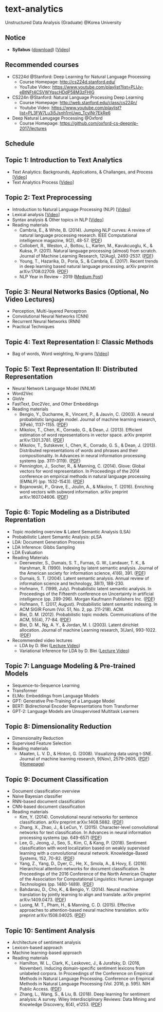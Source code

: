# text-analytics
Unstructured Data Analysis (Graduate) @Korea University

## Notice
* **Syllabus** ([download](https://github.com/pilsung-kang/text-analytics/blob/master/2020_Spring_Unstructured%20Data%20Analysis.pdf)) [[Video](https://www.youtube.com/watch?v=pXCHYq6PXto&list=PLetSlH8YjIfVzHuSXtG4jAC2zbEAErXWm&index=1)]

## Recommended courses
  * CS224d @Stanford: Deep Learning for Natural Language Processing
    * Course Homepage: http://cs224d.stanford.edu/
    * YouTube Video: https://www.youtube.com/playlist?list=PLlJy-eBtNFt4CSVWYqscHDdP58M3zFHIG
  * CS224n @Stanford: Natural Language Processing Deep Learning
    * Course Homepage: http://web.stanford.edu/class/cs224n/
    * Youtube Video: https://www.youtube.com/playlist?list=PL3FW7Lu3i5Jsnh1rnUwq_TcylNr7EkRe6
  * Deep Natural Lanugage Processing @Oxford
    * Course Homepage: https://github.com/oxford-cs-deepnlp-2017/lectures

## Schedule
## Topic 1: Introduction to Text Analytics
* Text Analytics: Backgrounds, Applications, & Challanges, and Process [[Video](https://www.youtube.com/watch?v=UInnl60pzkA&list=PLetSlH8YjIfVzHuSXtG4jAC2zbEAErXWm&index=2)]
* Text Analytics Process [[Video](https://www.youtube.com/watch?v=Y0zrFVZqnl4&list=PLetSlH8YjIfVzHuSXtG4jAC2zbEAErXWm&index=3)]

## Topic 2: Text Preprocessing
* Introduction to Natural Language Processing (NLP) [[Video](https://www.youtube.com/watch?v=NLaxlUKFVw4&list=PLetSlH8YjIfVzHuSXtG4jAC2zbEAErXWm&index=5&t=0s)]
* Lexical analysis [[Video](https://www.youtube.com/watch?v=5gt1KvkkOlc&list=PLetSlH8YjIfVzHuSXtG4jAC2zbEAErXWm&index=5)]
* Syntax analysis & Other topics in NLP [[Video](https://www.youtube.com/watch?v=DdFKFqZyv5s&list=PLetSlH8YjIfVzHuSXtG4jAC2zbEAErXWm&index=6)]
* Reading materials
  * Cambria, E., & White, B. (2014). Jumping NLP curves: A review of natural language processing research. IEEE Computational intelligence magazine, 9(2), 48-57. ([PDF](http://ieeexplore.ieee.org/abstract/document/6786458/))
  * Collobert, R., Weston, J., Bottou, L., Karlen, M., Kavukcuoglu, K., & Kuksa, P. (2011). Natural language processing (almost) from scratch. Journal of Machine Learning Research, 12(Aug), 2493-2537. ([PDF](http://www.jmlr.org/papers/volume12/collobert11a/collobert11a.pdf))
  * Young, T., Hazarika, D., Poria, S., & Cambria, E. (2017). Recent trends in deep learning based natural language processing. arXiv preprint arXiv:1708.02709. ([PDF](https://arxiv.org/pdf/1708.02709.pdf))
  * NLP Year in Review - 2019 ([Medium Post](https://medium.com/dair-ai/nlp-year-in-review-2019-fb8d523bcb19))

## Topic 3: Neural Networks Basics (Optional, No Video Lectures)
* Perception, Multi-layered Perceptron
* Convolutional Neural Networks (CNN)
* Recurrent Neural Networks (RNN)
* Practical Techniques

## Topic 4: Text Representation I: Classic Methods
* Bag of words, Word weighting, N-grams [[Video](https://www.youtube.com/watch?v=DMNUVGbLp-0&list=PLetSlH8YjIfVzHuSXtG4jAC2zbEAErXWm&index=7)]

## Topic 5: Text Representation II: Distributed Representation
* Neural Network Language Model (NNLM)
* Word2Vec
* GloVe
* FastText, Doc2Vec, and Other Embeddings
* Reading materials
  * Bengio, Y., Ducharme, R., Vincent, P., & Jauvin, C. (2003). A neural probabilistic language model. Journal of machine learning research, 3(Feb), 1137-1155. ([PDF](http://www.jmlr.org/papers/volume3/bengio03a/bengio03a.pdf))
  * Mikolov, T., Chen, K., Corrado, G., & Dean, J. (2013). Efficient estimation of word representations in vector space. arXiv preprint arXiv:1301.3781. ([PDF](https://arxiv.org/pdf/1301.3781.pdf))
  * Mikolov, T., Sutskever, I., Chen, K., Corrado, G. S., & Dean, J. (2013). Distributed representations of words and phrases and their compositionality. In Advances in neural information processing systems (pp. 3111-3119). ([PDF](http://papers.nips.cc/paper/5021-distributed-representations-of-words-and-phrases-and-their-compositionality.pdf))
  * Pennington, J., Socher, R., & Manning, C. (2014). Glove: Global vectors for word representation. In Proceedings of the 2014 conference on empirical methods in natural language processing (EMNLP) (pp. 1532-1543). ([PDF](http://www.aclweb.org/anthology/D14-1162))
  * Bojanowski, P., Grave, E., Joulin, A., & Mikolov, T. (2016). Enriching word vectors with subword information. arXiv preprint arXiv:1607.04606. ([PDF](https://arxiv.org/pdf/1607.04606.pdf))

## Topic 6: Topic Modeling as a Distributed Reprentation
* Topic modeling overview & Latent Semantic Analysis (LSA)
* Probabilistic Latent Semantic Analysis: pLSA
* LDA: Document Generation Process
* LDA Inference: Gibbs Sampling
* LDA Evaluation
* Reading Materials
  * Deerwester, S., Dumais, S. T., Furnas, G. W., Landauer, T. K., & Harshman, R. (1990). Indexing by latent semantic analysis. Journal of the American society for information science, 41(6), 391. ([PDF](http://lsa.colorado.edu/papers/JASIS.lsi.90.pdf))
  * Dumais, S. T. (2004). Latent semantic analysis. Annual review of information science and technology, 38(1), 188-230.
  * Hofmann, T. (1999, July). Probabilistic latent semantic analysis. In Proceedings of the Fifteenth conference on Uncertainty in artificial intelligence (pp. 289-296). Morgan Kaufmann Publishers Inc. ([PDF](http://www.iro.umontreal.ca/~nie/IFT6255/Hofmann-UAI99.pdf))
  * Hofmann, T. (2017, August). Probabilistic latent semantic indexing. In ACM SIGIR Forum (Vol. 51, No. 2, pp. 211-218). ACM.
  * Blei, D. M. (2012). Probabilistic topic models. Communications of the ACM, 55(4), 77-84. ([PDF](http://delivery.acm.org/10.1145/2140000/2133826/p77-blei.pdf?ip=175.114.11.68&id=2133826&acc=OPEN&key=4D4702B0C3E38B35%2E4D4702B0C3E38B35%2E4D4702B0C3E38B35%2E6D218144511F3437&__acm__=1524148444_1a7687d674528eeabc9a97afa2db5a29))
  * Blei, D. M., Ng, A. Y., & Jordan, M. I. (2003). Latent dirichlet allocation. Journal of machine Learning research, 3(Jan), 993-1022. ([PDF](http://www.jmlr.org/papers/volume3/blei03a/blei03a.pdf))
* Recommended video lectures
  * LDA by D. Blei ([Lecture Video](http://videolectures.net/mlss09uk_blei_tm/))
  * Variational Inference for LDA by D. Blei ([Lecture Video](https://www.youtube.com/watch?v=Dv86zdWjJKQ&t=113s))

## Topic 7: Language Modeling & Pre-trained Models
* Sequence-to-Sequence Learning
* Transformer
* ELMo: Embeddings from Language Models
* GPT: Generative Pre-Training of a Language Model
* BERT: Bidirectional Encoder Representations from Transformer
* GPT-2: Language Models are Unsupervised Multitask Learners

## Topic 8: Dimensionality Reduction
* Dimensionality Reduction
* Supervised Feature Selection
* Reading materials
  * Maaten, L. V. D., & Hinton, G. (2008). Visualizing data using t-SNE. Journal of machine learning research, 9(Nov), 2579-2605. ([PDF](http://www.jmlr.org/papers/volume9/vandermaaten08a/vandermaaten08a.pdf)) ([Homepage](https://lvdmaaten.github.io/tsne/))

## Topic 9: Document Classification
* Document classification overview
* Naive Bayesian classifier
* RNN-based document classification
* CNN-based document classification
* Reading materials
  * Kim, Y. (2014). Convolutional neural networks for sentence classification. arXiv preprint arXiv:1408.5882. ([PDF](http://www.aclweb.org/anthology/D14-1181))
  * Zhang, X., Zhao, J., & LeCun, Y. (2015). Character-level convolutional networks for text classification. In Advances in neural information processing systems (pp. 649-657) ([PDF](https://arxiv.org/pdf/1509.01626.pdf))
  * Lee, G., Jeong, J., Seo, S., Kim, C, & Kang, P. (2018). Sentiment classification with word localization based on weakly supervised learning with a convolutional neural network. Knowledge-Based Systems, 152, 70-82. ([PDF](https://www.sciencedirect.com/science/article/pii/S0950705118301710))
  * Yang, Z., Yang, D., Dyer, C., He, X., Smola, A., & Hovy, E. (2016). Hierarchical attention networks for document classification. In Proceedings of the 2016 Conference of the North American Chapter of the Association for Computational Linguistics: Human Language Technologies (pp. 1480-1489). ([PDF](http://www.aclweb.org/anthology/N16-1174))
  * Bahdanau, D., Cho, K., & Bengio, Y. (2014). Neural machine translation by jointly learning to align and translate. arXiv preprint arXiv:1409.0473. ([PDF](https://arxiv.org/pdf/1409.0473.pdf))
  * Luong, M. T., Pham, H., & Manning, C. D. (2015). Effective approaches to attention-based neural machine translation. arXiv preprint arXiv:1508.04025. ([PDF](https://arxiv.org/pdf/1508.04025.pdf))

## Topic 10: Sentiment Analysis
* Architecture of sentiment analysis
* Lexicon-based approach
* Machine learning-based approach
* Reading materials
  * Hamilton, W. L., Clark, K., Leskovec, J., & Jurafsky, D. (2016, November). Inducing domain-specific sentiment lexicons from unlabeled corpora. In Proceedings of the Conference on Empirical Methods in Natural Language Processing. Conference on Empirical Methods in Natural Language Processing (Vol. 2016, p. 595). NIH Public Access. ([PDF](https://nlp.stanford.edu/pubs/hamilton2016inducing.pdf))
  * Zhang, L., Wang, S., & Liu, B. (2018). Deep learning for sentiment analysis: A survey. Wiley Interdisciplinary Reviews: Data Mining and Knowledge Discovery, 8(4), e1253. ([PDF](https://arxiv.org/ftp/arxiv/papers/1801/1801.07883.pdf))



